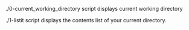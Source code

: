 ./0-current_working_directory script displays current working directory

./1-listit script displays the contents list of your current directory.

